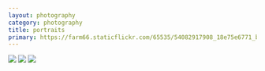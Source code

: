 ```yaml
---
layout: photography
category: photography
title: portraits
primary: https://farm66.staticflickr.com/65535/54082917908_18e75e6771_b.jpg
---
```


<div class="gallery">
  <div class="row">
    <div class="column">
      <img src="https://farm66.staticflickr.com/65535/54079258357_aea10d9715_b.jpg">
      <img src="https://farm66.staticflickr.com/65535/54079258342_9d851bc204_b.jpg">
      <img src="https://farm66.staticflickr.com/65535/54082917908_18e75e6771_b.jpg">
    </div>
  </div>
</div>
